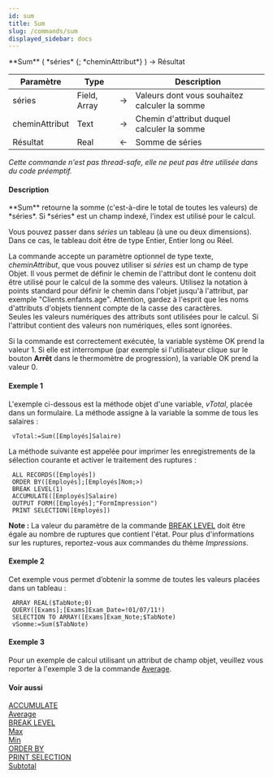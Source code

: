 ```yaml
---
id: sum
title: Sum
slug: /commands/sum
displayed_sidebar: docs
---
```


<!--REF #_command_.Sum.Syntax-->**Sum** ( *séries* {; *cheminAttribut*} ) -> Résultat<!-- END REF-->
<!--REF #_command_.Sum.Params-->
| Paramètre | Type |  | Description |
| --- | --- | --- | --- |
| séries | Field, Array | &#8594;  | Valeurs dont vous souhaitez calculer la somme |
| cheminAttribut | Text | &#8594;  | Chemin d'attribut duquel calculer la somme |
| Résultat | Real | &#8592; | Somme de séries |

<!-- END REF-->

*Cette commande n'est pas thread-safe, elle ne peut pas être utilisée dans du code préemptif.*


#### Description 

<!--REF #_command_.Sum.Summary-->**Sum** retourne la somme (c'est-à-dire le total de toutes les valeurs) de *séries*.<!-- END REF--> Si *séries* est un champ indexé, l'index est utilisé pour le calcul.

Vous pouvez passer dans *séries* un tableau (à une ou deux dimensions). Dans ce cas, le tableau doit être de type Entier, Entier long ou Réel.

La commande accepte un paramètre optionnel de type texte, *cheminAttribut*, que vous pouvez utiliser si *séries* est un champ de type Objet. Il vous permet de définir le chemin de l'attribut dont le contenu doit être utilisé pour le calcul de la somme des valeurs. Utilisez la notation à points standard pour définir le chemin dans l'objet jusqu'à l'attribut, par exemple "Clients.enfants.age". Attention, gardez à l'esprit que les noms d'attributs d'objets tiennent compte de la casse des caractères.  
Seules les valeurs numériques des attributs sont utilisées pour le calcul. Si l'attribut contient des valeurs non numériques, elles sont ignorées. 

Si la commande est correctement exécutée, la variable système OK prend la valeur 1\. Si elle est interrompue (par exemple si l'utilisateur clique sur le bouton **Arrêt** dans le thermomètre de progression), la variable OK prend la valeur 0.

#### Exemple 1 

L'exemple ci-dessous est la méthode objet d'une variable, *vTotal*, placée dans un formulaire. La méthode assigne à la variable la somme de tous les salaires :

```4d
 vTotal:=Sum([Employés]Salaire)
```

La méthode suivante est appelée pour imprimer les enregistrements de la sélection courante et activer le traitement des ruptures :

```4d
 ALL RECORDS([Employés])
 ORDER BY([Employés];[Employés]Nom;>)
 BREAK LEVEL(1)
 ACCUMULATE([Employés]Salaire)
 OUTPUT FORM([Employés];"FormImpression")
 PRINT SELECTION([Employés])
```

**Note :** La valeur du paramètre de la commande [BREAK LEVEL](break-level.md) doit être égale au nombre de ruptures que contient l'état. Pour plus d'informations sur les ruptures, reportez-vous aux commandes du thème *Impressions*.

#### Exemple 2 

Cet exemple vous permet d’obtenir la somme de toutes les valeurs placées dans un tableau : 

```4d
 ARRAY REAL($TabNote;0)
 QUERY([Exams];[Exams]Exam_Date=!01/07/11!)
 SELECTION TO ARRAY([Exams]Exam_Note;$TabNote)
 vSomme:=Sum($TabNote)
```

#### Exemple 3 

Pour un exemple de calcul utilisant un attribut de champ objet, veuillez vous reporter à l'exemple 3 de la commande [Average](average.md).

#### Voir aussi 

[ACCUMULATE](accumulate.md)  
[Average](average.md)  
[BREAK LEVEL](break-level.md)  
[Max](max.md)  
[Min](min.md)  
[ORDER BY](order-by.md)  
[PRINT SELECTION](print-selection.md)  
[Subtotal](subtotal.md)  